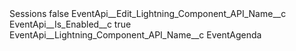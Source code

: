<?xml version="1.0" encoding="UTF-8"?>
<CustomMetadata xmlns="http://soap.sforce.com/2006/04/metadata" xmlns:xsi="http://www.w3.org/2001/XMLSchema-instance" xmlns:xsd="http://www.w3.org/2001/XMLSchema">
    <label>Sessions</label>
    <protected>false</protected>
    <values>
        <field>EventApi__Edit_Lightning_Component_API_Name__c</field>
        <value xsi:nil="true"/>
    </values>
    <values>
        <field>EventApi__Is_Enabled__c</field>
        <value xsi:type="xsd:boolean">true</value>
    </values>
    <values>
        <field>EventApi__Lightning_Component_API_Name__c</field>
        <value xsi:type="xsd:string">EventAgenda</value>
    </values>
</CustomMetadata>
